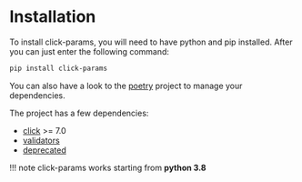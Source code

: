 # Installation

To install click-params, you will need to have python and pip installed. After you can just enter the following command:

```bash
pip install click-params
```

You can also have a look to the [poetry](https://python-poetry.org/) project to manage your dependencies.

The project has a few dependencies:

- [click](https://click.palletsprojects.com/) >= 7.0
- [validators](https://validators.readthedocs.io/en/latest/)
- [deprecated](https://deprecated.readthedocs.io/en/latest/)

!!! note
    click-params works starting from **python 3.8**
